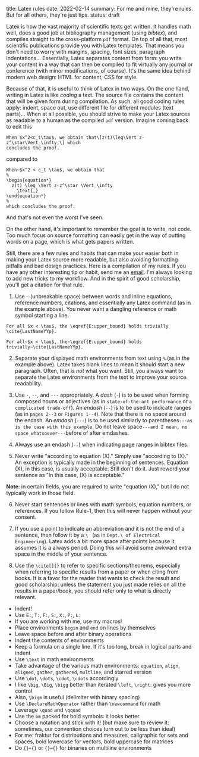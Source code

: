 title: Latex rules
date: 2022-02-14
summary: For me and mine, they're rules. But for all others, they're just tips.
status: draft

Latex is how the vast majority of scientific texts get written. It handles math well,
does a good job at bibliography management (using *bibtex*), and compiles straight to
the cross-platform `pdf` format. On top of all that, most scientific publications
provide you with Latex templates. That means you don't need to worry with margins,
spacing, font sizes, paragraph indentations... Essentially, Latex separates content
from form: you write your content in a way that can then be compiled to fit virtually
any journal or conference (with minor modifications, of course). It's the same idea
behind modern web design: HTML for content, CSS for style.

Because of that, it is useful to think of Latex in two ways. On the one hand,
writing in Latex is like *coding* a text. The source file contains the content that will
be given form during compilation. As such, all good coding rules apply: indent,
space out, use different file for different modules (text parts)... When at all
possible, you should strive to make your Latex sources as readable to a human as the
compiled `pdf` version. Imagine coming back to edit this

``` { .latex cssstyles="background:#FFCECC;" }
When $x^2<c_t\tau$, we obtain that\[z(t)\leq\Vert z-z^\star\Vert_\infty,\] which
concludes the proof.
```

compared to

``` { .latex cssstyles="background:#B8E6C8;"}
When~$x^2 < c_t \tau$, we obtain that
%
\begin{equation*}
  z(t) \leq \Vert z-z^\star \Vert_\infty
    \text{,}
\end{equation*}
%
which concludes the proof.
```

And that's not even the worst I've seen.

On the other hand, it's important to remember the goal is to write, not code.
Too much focus on source formatting can easily get in the way of putting words
on a page, which is what gets papers written.

Still, there are a few rules and habits that can make your easier both in
making your Latex source more readable, but also avoiding formatting pitfalls
and bad design practices. Here is a compilation of my rules. If you have any
other interesting tip or habit, send me an [email](mailto:{{EMAIL}}). I'm always
looking to add new tricks to my workflow. And in the spirit of good scholarship,
you'll get a citation for that rule.

  1. Use `~` (unbreakable space) between words and inline equations, reference
    numbers, citations, and essentially any Latex command (as in the example above).
    You never want a dangling reference or math symbol starting a line.

``` { .latex cssstyles="background:#FFCECC;" }
For all $x < \tau$, the \eqref{E:upper_bound} holds trivially \cite{LastNameYYp}.
```

``` { .latex cssstyles="background:#B8E6C8;"}
For all~$x < \tau$, the~\eqref{E:upper_bound} holds trivially~\cite{LastNameYYp}.
```

  2. Separate your displayed math environments from text using `%` (as in the
    example above). Latex takes blank lines to mean it should start a new paragraph.
    Often, that is *not* what you want. Still, you always want to separate the
    Latex environments from the text to improve your source readability.

  3. Use `-`, `--`, and `---` appropriately. A *dash* (`-`) is to be used when forming composed
    nouns or adjectives (as in `state-of-the-art performance` or `a complicated trade-off`).
    An *endash* (`--`) is to be used to indicate ranges (as in `pages 2--3` or `Figures 1--4`).
    Note that there is no space around the endash. An *emdash* (`---`) is to be
    used similarly to parentheses`---as is the case with this example`.
    Do not leave space`---and I mean, no space whatsoever---`before of after emdashes.

  4. Always use an endash (`--`) when indicating page ranges in bibtex files.

  5. Never write "according to equation (X)." Simply use "according to (X)."
  An exception is typically made in the beginning of sentences. Equation (X),
  in this case, is usually acceptable. Still don't do it. Just reword your
  sentence as "In this case, (X) is acceptable."

  **Note**: in certain fields, you are required to write "equation (X)," but I
  do not typically work in those field.

  6. Never start sentences or lines with math symbols, equation numbers, or references.
    If you follow Rule`~`1, then this will never happen without your consent.

  7. If you use a point to indicate an abbreviation and it is not the end of a sentence,
    then follow it by a `\ ` (as in `Dept.\ of Electrical Engineering`). Latex adds
    a bit more space after points because it assumes it is a always period. Doing this
    will avoid some awkward extra space in the middle of your sentence.

  8. Use the `\cite[]{}` to refer to specific sections/theorems, especially when referring
    to specific results from a paper or when citing from books. It is a favor for the reader
    that wants to check the result and good scholarship: unless the statement you just
    made relies on all the results in a paper/book, you should refer only to what is
    directly relevant.

  - Indent!
  - Use `E:`, `T:`, `F:`, `S:`, `X:`, `P:`, `L:`
  - If you are working with me, use my macros!
  - Place environments `begin` and `end` on lines by themselves
  - Leave space before and after binary operations
  - Indent the contents of environments
  - Keep a formula on a single line. If it's too long, break in logical parts and indent
  - Use `\text` in math environments
  - Take advantage of the various math environments: `equation`, `align`, `aligned`, `gather`, `gathered`, `multline`, and starred version
  - Use `\dot`, `\dots`, `\cdot`, `\cdots` accordingly
  - I like `\big`, `\Big`, `\bigg` better than iterated `\left`, `\right`: gives you more control
  - Also, `\bigm` is useful (delimiter with binary spacing)
  - Use `\DeclareMathOperator` rather than `\newcommand` for math
  - Leverage `\quad` and `\qquad`
  - Use the `bm` packed for bold symbols: it looks better
  - Choose a notation and stick with it! (but make sure to review it: sometimes, our convention choices turn out to be less than ideal)
  - For me: fraktur for distributions and measures, caligraphic for sets and spaces, bold lowercase for vectors, bold uppercase for matrices
  - Do `{}+{}` or `{}={}` for binaries on multiline environments
